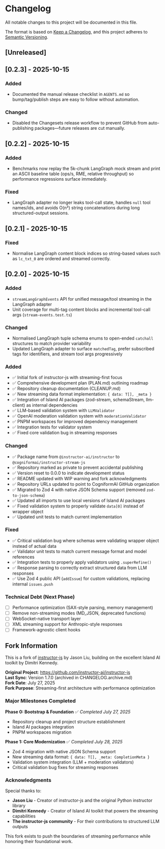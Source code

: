 # Changelog

All notable changes to this project will be documented in this file.

The format is based on [Keep a Changelog](https://keepachangelog.com/en/1.0.0/), and this project adheres to [Semantic Versioning](https://semver.org/spec/v2.0.0.html).

## [Unreleased]

## [0.2.3] - 2025-10-15

### Added

- Documented the manual release checklist in `AGENTS.md` so bump/tag/publish steps are easy to follow without automation.

### Changed

- Disabled the Changesets release workflow to prevent GitHub from auto-publishing packages—future releases are cut manually.

## [0.2.2] - 2025-10-15

### Added

- Benchmarks now replay the 5k-chunk LangGraph mock stream and print an ASCII baseline table (ops/s, RME, relative throughput) so performance regressions surface immediately.

### Fixed

- LangGraph adapter no longer leaks tool-call state, handles `null` tool names/ids, and avoids O(n²) string concatenations during long structured-output sessions.

## [0.2.1] - 2025-10-15

### Fixed

- Normalise LangGraph content block indices so string-based values such as `lc_txt_0` are ordered and streamed correctly.

## [0.2.0] - 2025-10-15

### Added

- `streamLangGraphEvents` API for unified message/tool streaming in the LangGraph adapter
- Unit coverage for multi-tag content blocks and incremental tool-call args (`stream-events.test.ts`)

### Changed

- Normalised LangGraph tuple schema enums to open-ended `catchall` structures to match provider variability
- Updated LangGraph adapter to surface `matchedTag`, prefer subscribed tags for identifiers, and stream tool args progressively

### Added

- ✅ Initial fork of instructor-js with streaming-first focus
- ✅ Comprehensive development plan (PLAN.md) outlining roadmap
- ✅ Repository cleanup documentation (CLEANUP.md)
- ✅ New streaming data format implementation: `{ data: T[], _meta }`
- ✅ Integration of Island AI packages (zod-stream, schemaStream, llm-client) as internal dependencies
- ✅ LLM-based validation system with `LLMValidator`
- ✅ OpenAI moderation validation system with `moderationValidator`
- ✅ PNPM workspaces for improved dependency management
- ✅ Integration tests for validator system
- ✅ Fixed core validation bug in streaming responses

### Changed

- ✅ Package name from `@instructor-ai/instructor` to `@cogniformai/instructor-stream-js`
- ✅ Repository marked as private to prevent accidental publishing
- ✅ Version reset to 0.0.0 to indicate development status
- ✅ README updated with WIP warning and fork acknowledgments
- ✅ Repository URLs updated to point to CogniformAI GitHub organization
- ✅ Migrated to Zod 4 with native JSON Schema support (removed `zod-to-json-schema`)
- ✅ Updated all imports to use local versions of Island AI packages
- ✅ Fixed validation system to properly validate `data[0]` instead of wrapper object
- ✅ Updated unit tests to match current implementation

### Fixed

- ✅ Critical validation bug where schemas were validating wrapper object instead of actual data
- ✅ Validator unit tests to match current message format and model references
- ✅ Integration tests to properly apply validators using `.superRefine()`
- ✅ Response parsing to correctly extract structured data from LLM responses
- ✅ Use Zod 4 public API (`addIssue`) for custom validations, replacing internal `issues.push`

### Technical Debt (Next Phase)

- [ ] Performance optimization (SAX-style parsing, memory management)
- [ ] Remove non-streaming modes (MD_JSON, deprecated functions)
- [ ] WebSocket-native transport layer
- [ ] XML streaming support for Anthropic-style responses
- [ ] Framework-agnostic client hooks

## Fork Information

This is a fork of [instructor-js](https://github.com/instructor-ai/instructor-js) by Jason Liu, building on the excellent Island AI toolkit by Dimitri Kennedy.

**Original Project**: https://github.com/instructor-ai/instructor-js  
**Last Sync**: Version 1.7.0 (archived in CHANGELOG.archive.md)  
**Fork Date**: July 27, 2025  
**Fork Purpose**: Streaming-first architecture with performance optimization

### Major Milestones Completed

**Phase 0: Bootstrap & Foundation** ✅ _Completed July 27, 2025_

- Repository cleanup and project structure establishment
- Island AI packages integration
- PNPM workspaces migration

**Phase 1: Core Modernization** ✅ _Completed July 28, 2025_

- Zod 4 migration with native JSON Schema support
- New streaming data format: `{ data: T[], _meta: CompletionMeta }`
- Validation system integration (LLM + moderation validators)
- Critical validation bug fixes for streaming responses

### Acknowledgments

Special thanks to:

- **Jason Liu** - Creator of instructor-js and the original Python instructor library
- **Dimitri Kennedy** - Creator of Island AI toolkit that powers the streaming capabilities
- **The instructor-js community** - For their contributions to structured LLM outputs

This fork exists to push the boundaries of streaming performance while honoring their foundational work.
